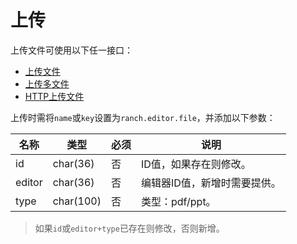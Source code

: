 # 上传

上传文件可使用以下任一接口：
- [上传文件](https://github.com/heisedebaise/tephra/blob/master/tephra-ctrl/doc/upload.md)
- [上传多文件](https://github.com/heisedebaise/tephra/blob/master/tephra-ctrl/doc/uploads.md)
- [HTTP上传文件](https://github.com/heisedebaise/tephra/blob/master/tephra-ctrl-http/doc/upload.md)

上传时需将`name`或`key`设置为`ranch.editor.file`，并添加以下参数：

|名称|类型|必须|说明|
|---|---|---|---|
|id|char(36)|否|ID值，如果存在则修改。|
|editor|char(36)|否|编辑器ID值，新增时需要提供。|
|type|char(100)|否|类型：pdf/ppt。|

> 如果`id`或`editor+type`已存在则修改，否则新增。
